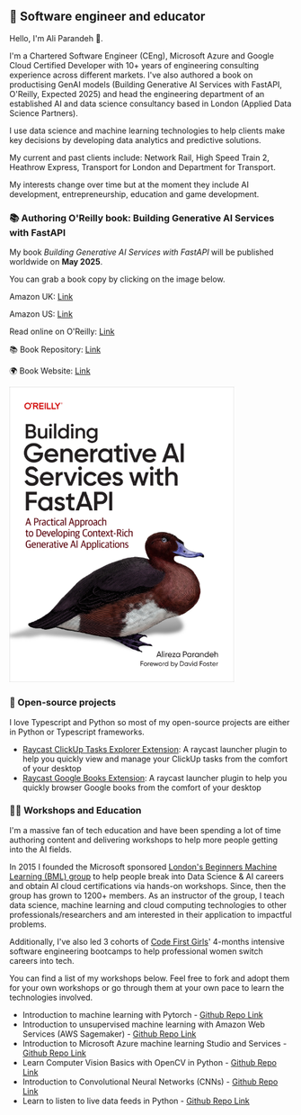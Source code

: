 ## 👋 Software engineer and educator

Hello, I'm Ali Parandeh 👋.

I'm a Chartered Software Engineer (CEng), Microsoft Azure and Google Cloud Certified Developer with 10+ years of engineering consulting experience across different markets. 
I've also authored a book on productising GenAI models (Building Generative AI Services with FastAPI, O'Reilly, Expected 2025) and head the engineering department of an established AI and data science consultancy based in London (Applied Data Science Partners).

I use data science and machine learning technologies to help clients make key decisions by developing data analytics and predictive solutions.

My current and past clients include: Network Rail, High Speed Train 2, Heathrow Express, Transport for London and Department for Transport.

My interests change over time but at the moment they include AI development, entrepreneurship, education and game development.

### 📚 Authoring O'Reilly book: Building Generative AI Services with FastAPI
My book *Building Generative AI Services with FastAPI* will be published worldwide on **May 2025**.

You can grab a book copy by clicking on the image below.

Amazon UK: [Link](https://www.amazon.co.uk/Building-Generative-Services-Fastapi-Applications/dp/1098160304)

Amazon US: [Link](https://www.amazon.com/Building-Generative-Services-Fastapi-Applications/dp/1098160304)

Read online on O'Reilly: [Link](https://www.oreilly.com/library/view/building-generative-ai/9781098160296/)

📚 Book Repository: [Link](https://github.com/Ali-Parandeh/building-generative-ai-services)

🌍 Book Website: [Link](https://buildinggenai.com)

[<img alt="Building Generative AI Services with FastAPI (O'Reilly)" width="400" src="/book-cover.png" />](https://www.amazon.co.uk/Building-Generative-Services-Fastapi-Applications/dp/1098160304)

### 🌱 Open-source projects

I love Typescript and Python so most of my open-source projects are either in Python or Typescript frameworks.

- [Raycast ClickUp Tasks Explorer Extension](https://www.raycast.com/aparandeh/manage-clickup-tasks): A raycast launcher plugin to help you quickly view and manage your ClickUp tasks from the comfort of your desktop
- [Raycast Google Books Extension](https://www.raycast.com/aparandeh/google-books): A raycast launcher plugin to help you quickly browser Google books from the comfort of your desktop

### 🧑‍🏫 Workshops and Education

I'm a massive fan of tech education and have been spending a lot of time authoring content and delivering workshops to help more people getting into the AI fields. 

In 2015 I founded the Microsoft sponsored [London's Beginners Machine Learning (BML) group](https://www.meetup.com/beginners-machine-learning-london/) to help people break into Data Science & AI careers and obtain AI cloud certifications via hands-on workshops. 
Since, then the group has grown to 1200+ members. 
As an instructor of the group, I teach data science, machine learning and cloud computing technologies to other professionals/researchers and am interested in their application to impactful problems.

Additionally, I've also led 3 cohorts of [Code First Girls](https://codefirstgirls.com/)' 4-months intensive software engineering bootcamps to help professional women switch careers into tech.

You can find a list of my workshops below. Feel free to fork and adopt them for your own workshops or go through them at your own pace to learn the technologies involved.

- Introduction to machine learning with Pytorch - [Github Repo Link](https://github.com/beginners-machine-learning-london/intro_to_machine_learning_with_pytorch)
- Introduction to unsupervised machine learning with Amazon Web Services (AWS Sagemaker) - [Github Repo Link](https://github.com/beginners-machine-learning-london/intro_to_unsupervised_ml_with_AWS_Sagemaker)
- Introduction to Microsoft Azure machine learning Studio and Services - [Github Repo Link](https://github.com/beginners-machine-learning-london/intro_to_Azure_ml_studio_and_services)
- Learn Computer Vision Basics with OpenCV in Python - [Github Repo Link](https://github.com/beginners-machine-learning-london/computer_vision_basics)
- Introduction to Convolutional Neural Networks (CNNs) - [Github Repo Link](https://github.com/beginners-machine-learning-london/intro-to-cnn-p1/)
- Learn to listen to live data feeds in Python - [Github Repo Link](https://github.com/beginners-machine-learning-london/intro-live-data-feed)

